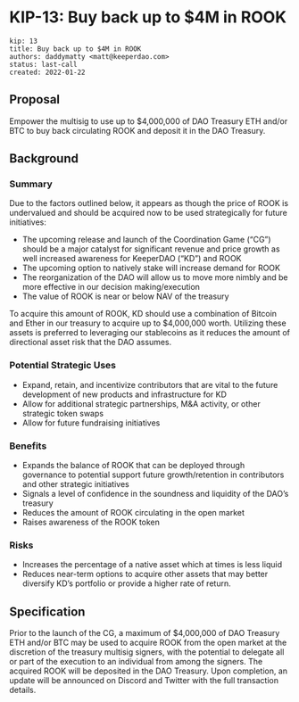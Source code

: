 # KIP-13: Buy back up to $4M in ROOK
```
kip: 13
title: Buy back up to $4M in ROOK
authors: daddymatty <matt@keeperdao.com>
status: last-call
created: 2022-01-22
```

## Proposal
Empower the multisig to use up to $4,000,000 of DAO Treasury ETH and/or BTC to buy back circulating ROOK and deposit it in the DAO Treasury. 

## Background
### Summary

Due to the factors outlined below, it appears as though the price of ROOK is undervalued and should be acquired now to be used strategically for future initiatives:

* The upcoming release and launch of the Coordination Game (“CG”) should be a major catalyst for significant revenue and price growth as well increased awareness for KeeperDAO (“KD”) and ROOK
* The upcoming option to natively stake will increase demand for ROOK
* The reorganization of the DAO will allow us to move more nimbly and be more effective in our decision making/execution
* The value of ROOK is near or below NAV of the treasury

To acquire this amount of ROOK, KD should use a combination of Bitcoin and Ether in our treasury to acquire up to $4,000,000 worth. Utilizing these assets is preferred to leveraging our stablecoins as it reduces the amount of directional asset risk that the DAO assumes. 

### Potential Strategic Uses

* Expand, retain, and incentivize contributors that are vital to the future development of new products and infrastructure for KD
* Allow for additional strategic partnerships, M&A activity, or other strategic token swaps
* Allow for future fundraising initiatives

### Benefits

* Expands the balance of ROOK that can be deployed through governance to potential support future growth/retention in contributors and other strategic initiatives
* Signals a level of confidence in the soundness and liquidity of the DAO’s treasury
* Reduces the amount of ROOK circulating in the open market
* Raises awareness of the ROOK token

### Risks

* Increases the percentage of a native asset which at times is less liquid
* Reduces near-term options to acquire other assets that may better diversify KD’s portfolio or provide a higher rate of return.


## Specification

Prior to the launch of the CG, a maximum of $4,000,000 of DAO Treasury ETH and/or BTC may be used to acquire ROOK from the open market at the discretion of the treasury multisig signers, with the potential to delegate all or part of the execution to an individual from among the signers. The acquired ROOK will be deposited in the DAO Treasury. Upon completion, an update will be announced on Discord and Twitter with the full transaction details.
